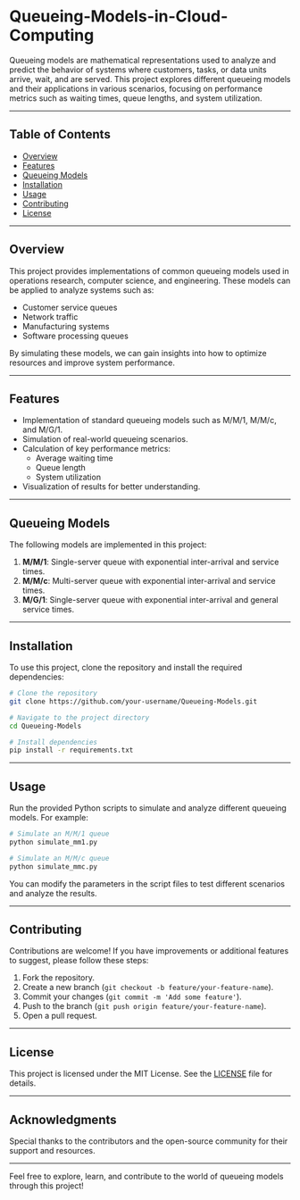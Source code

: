 # Queueing-Models-in-Cloud-Computing


Queueing models are mathematical representations used to analyze and predict the behavior of systems where customers, tasks, or data units arrive, wait, and are served. This project explores different queueing models and their applications in various scenarios, focusing on performance metrics such as waiting times, queue lengths, and system utilization.
 
---

## Table of Contents
- [Overview](#overview)
- [Features](#features)
- [Queueing Models](#queueing-models)
- [Installation](#installation)
- [Usage](#usage)
- [Contributing](#contributing)
- [License](#license)

---

## Overview
This project provides implementations of common queueing models used in operations research, computer science, and engineering. These models can be applied to analyze systems such as:

- Customer service queues
- Network traffic
- Manufacturing systems
- Software processing queues

By simulating these models, we can gain insights into how to optimize resources and improve system performance.

---

## Features
- Implementation of standard queueing models such as M/M/1, M/M/c, and M/G/1.
- Simulation of real-world queueing scenarios.
- Calculation of key performance metrics:
  - Average waiting time
  - Queue length
  - System utilization
- Visualization of results for better understanding.

---

## Queueing Models
The following models are implemented in this project:

1. **M/M/1**: Single-server queue with exponential inter-arrival and service times.
2. **M/M/c**: Multi-server queue with exponential inter-arrival and service times.
3. **M/G/1**: Single-server queue with exponential inter-arrival and general service times.

---

## Installation
To use this project, clone the repository and install the required dependencies:

```bash
# Clone the repository
git clone https://github.com/your-username/Queueing-Models.git

# Navigate to the project directory
cd Queueing-Models

# Install dependencies
pip install -r requirements.txt
```

---

## Usage
Run the provided Python scripts to simulate and analyze different queueing models. For example:

```bash
# Simulate an M/M/1 queue
python simulate_mm1.py

# Simulate an M/M/c queue
python simulate_mmc.py
```

You can modify the parameters in the script files to test different scenarios and analyze the results.

---

## Contributing
Contributions are welcome! If you have improvements or additional features to suggest, please follow these steps:

1. Fork the repository.
2. Create a new branch (`git checkout -b feature/your-feature-name`).
3. Commit your changes (`git commit -m 'Add some feature'`).
4. Push to the branch (`git push origin feature/your-feature-name`).
5. Open a pull request.

---

## License
This project is licensed under the MIT License. See the [LICENSE](LICENSE) file for details.

---

## Acknowledgments
Special thanks to the contributors and the open-source community for their support and resources.

---

Feel free to explore, learn, and contribute to the world of queueing models through this project!

